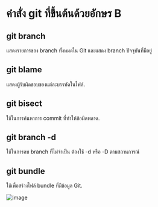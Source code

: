 # คำสั่ง git ที่ขึ้นต้นด้วยอักษร B
## git branch
แสดงรายการของ branch ทั้งหมดใน Git และแสดง branch ปัจจุบันที่มีอยู่
## git blame
แสดงผู้รับผิดชอบของแต่ละบรรทัดในไฟล์.
## git bisect
ใช้ในการค้นหาการ commit ที่ทำให้ข้อผิดพลาด.
## git branch -d 
ใช้ในการลบ branch ที่ไม่จำเป็น ต้องใช้ -d หรือ -D ตามสถานการณ์
## git bundle
ใช้เพื่อสร้างไฟล์ bundle ที่มีข้อมูล Git.

![image](https://github.com/Nitiphum7/Git_A-Z_Mission_65030130/assets/144196695/044609bf-979e-4812-97fb-27871e808ba2)

